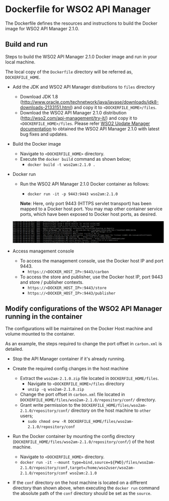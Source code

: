 # Dockerfile for WSO2 API Manager #

The Dockerfile defines the resources and instructions to build the Docker image for WSO2 API Manager 2.1.0.

## Build and run

 Steps to build the WSO2 API Manager 2.1.0 Docker image and run in your local machine.
 
 The local copy of the `Dockerfile` directory will be referred as, `DOCKERFILE_HOME`.
 
 * Add the JDK and WSO2 API Manager distributions to `files` directory
     - Download JDK 1.8 (http://www.oracle.com/technetwork/java/javase/downloads/jdk8-downloads-2133151.html) and copy it to `<DOCKERFILE_HOME>/files`.
     - Download the WSO2 API Manager 2.1.0 distribution (http://wso2.com/api-management/try-it/) and copy it to `<DOCKERFILE_HOME>/files`. Please refer [WSO2 Update Manager documentation](https://docs.wso2.com/display/ADMIN44x/Updating+WSO2+Products) to obtained the WSO2 API Manager 2.1.0
   with latest bug fixes and updates.
 
 * Build the Docker image
     - Navigate to `<DOCKERFILE_HOME>` directory.
     - Execute the `docker build` command as shown below;
         + `docker build -t wso2am:2.1.0 .`
 
 * Docker run
     - Run the WSO2 API Manager 2.1.0 Docker container as follows:
         + `docker run -it -p 9443:9443 wso2am:2.1.0`
         
       **Note**: Here, only port 9443 (HTTPS servlet transport) has been mapped to a Docker host port.
       You may map other container service ports, which have been exposed to Docker host ports, as desired.
         
   ![Docker run output](quickstart/output.png)
 
 * Access management console
     -  To access the management console, use the Docker host IP and port 9443.
         + `https://<DOCKER_HOST_IP>:9443/carbon`
     -  To access the store and publisher, use the Docker host IP, port 9443 and store / publisher contexts.
         + `https://<DOCKER_HOST_IP>:9443/store`
         + `https://<DOCKER_HOST_IP>:9443/publisher`

## Modify configurations of the WSO2 API Manager running in the container

The configurations will be maintained on the Docker Host machine and volume mounted to the container.

As an example, the steps required to change the port offset in `carbon.xml` is detailed.

* Stop the API Manager container if it's already running.

* Create the required config changes in the host machine
    - Extract the `wso2am-2.1.0.zip` file located in `DOCKERFILE_HOME/files`.
        + Navigate to `<DOCKERFILE_HOME>/files` directory
        + `unzip -q wso2am-2.1.0.zip`
    - Change the port offset in `carbon.xml` file located in `DOCKERFILE_HOME/files/wso2am-2.1.0/repository/conf/` directory.
    - Grant write permission to the `DOCKERFILE_HOME/files/wso2am-2.1.0/repository/conf/` directory on the host machine to `other` users;
        + `sudo chmod o+w -R DOCKERFILE_HOME/files/wso2am-2.1.0/repository/conf`

* Run the Docker container by mounting the config directory (`DOCKERFILE_HOME/files/wso2am-2.1.0/repository/conf/`) of the host machine.
    - Navigate to `<DOCKERFILE_HOME>` directory.
    - `docker run -it --mount type=bind,source=${PWD}/files/wso2am-2.1.0/repository/conf,target=/home/wso2user/wso2am-2.1.0/repository/conf wso2am:2.1.0`

* If the `conf` directory on the host machine is located on a different directory than shown above, when executing the `docker run`
command the absolute path of the `conf` directory should be set as the `source`.
